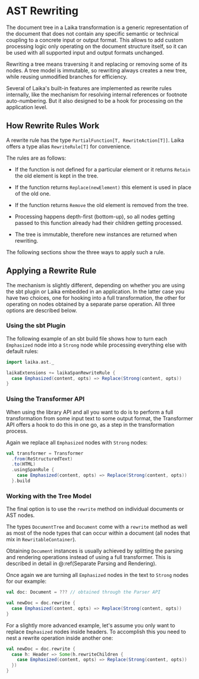 
AST Rewriting
=============

The document tree in a Laika transformation is a generic representation of the document 
that does not contain any specific semantic or technical coupling to a concrete input or output format. 
This allows to add custom processing logic only operating on the document structure itself, 
so it can be used with all supported input and output formats unchanged.

Rewriting a tree means traversing it and replacing or removing some of its nodes.
A tree model is immutable, so rewriting always creates a new tree, 
while reusing unmodified branches for efficiency.

Several of Laika's built-in features are implemented as rewrite rules internally,
like the mechanism for resolving internal references or footnote auto-numbering.
But it also designed to be a hook for processing on the application level.


How Rewrite Rules Work
----------------------

A rewrite rule has the type `PartialFunction[T, RewriteAction[T]]`. 
Laika offers a type alias `RewriteRule[T]` for convenience.

The rules are as follows:

* If the function is not defined for a particular element or it returns `Retain` the old element is kept in the tree.

* If the function returns `Replace(newElement)` this element is used in place of the old one.

* If the function returns `Remove` the old element is removed from the tree.

* Processing happens depth-first (bottom-up), 
  so all nodes getting passed to this function already had their children getting processed.

* The tree is immutable, therefore new instances are returned when rewriting.
  
The following sections show the three ways to apply such a rule.


Applying a Rewrite Rule
-----------------------

The mechanism is slightly different, depending on whether you are using the sbt
plugin or Laika embedded in an application. In the latter case you have two
choices, one for hooking into a full transformation, the other for operating
on nodes obtained by a separate parse operation. All three options are described below.


### Using the sbt Plugin

The following example of an sbt build file shows how to turn each `Emphasized` node
into a `Strong` node while processing everything else with default rules:

```scala
import laika.ast._

laikaExtensions += laikaSpanRewriteRule { 
  case Emphasized(content, opts) => Replace(Strong(content, opts))
}
```


### Using the Transformer API

When using the library API and all you want to do is to perform a full transformation 
from some input text to some output format, 
the Transformer API offers a hook to do this in one go, as a step in the transformation process.

Again we replace all `Emphasized` nodes with `Strong` nodes:

```scala
val transformer = Transformer
  .from(ReStructuredText)
  .to(HTML)
  .usingSpanRule {
    case Emphasized(content, opts) => Replace(Strong(content, opts))
  }.build
```


### Working with the Tree Model

The final option is to use the `rewrite` method on individual documents or AST nodes.

The types `DocumentTree` and `Document` come with a `rewrite` method as well as most of the node types 
that can occur within a document (all nodes that mix in `RewritableContainer`).

Obtaining `Document` instances is usually achieved by splitting the parsing and rendering operations
instead of using a full transformer. This is described in detail in @:ref(Separate Parsing and Rendering).

Once again we are turning all `Emphasized` nodes in the text to `Strong` nodes for our example:

```scala
val doc: Document = ??? // obtained through the Parser API

val newDoc = doc.rewrite {
  case Emphasized(content, opts) => Replace(Strong(content, opts))
}
```

For a slightly more advanced example, let's assume you only want to replace `Emphasized` nodes inside headers. 
To accomplish this you need to nest a rewrite operation inside another one:

```scala
val newDoc = doc.rewrite {
  case h: Header => Some(h.rewriteChildren {
    case Emphasized(content, opts) => Replace(Strong(content, opts))
  })
}
```
